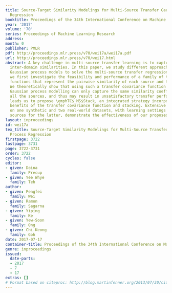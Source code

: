 ```yaml
---
title: Source-Target Similarity Modelings for Multi-Source Transfer Gaussian Process
  Regression
booktitle: Proceedings of the 34th International Conference on Machine Learning
year: '2017'
volume: '70'
series: Proceedings of Machine Learning Research
address: 
month: 0
publisher: PMLR
pdf: http://proceedings.mlr.press/v70/wei17a/wei17a.pdf
url: http://proceedings.mlr.press/v70/wei17.html
abstract: A key challenge in multi-source transfer learning is to capture the diverse
  inter-domain similarities. In this paper, we study different approaches based on
  Gaussian process models to solve the multi-source transfer regression problem. Precisely,
  we first investigate the feasibility and performance of a family of transfer covariance
  functions that represent the pairwise similarity of each source and the target domain.
  We theoretically show that using such a transfer covariance function for general
  Gaussian process modelling can only capture the same similarity coefficient for
  all the sources, and thus may result in unsatisfactory transfer performance. This
  leads us to propose \emphTC$_MS$Stack, an integrated strategy incorporating the
  benefits of the transfer covariance function and stacking. Extensive experiments
  on one synthetic and two real-world datasets, with learning settings of up to 11
  sources for the latter, demonstrate the effectiveness of our proposed \emphTC$_MS$Stack.
layout: inproceedings
id: wei17a
tex_title: Source-Target Similarity Modelings for Multi-Source Transfer {G}aussian
  Process Regression
firstpage: 3722
lastpage: 3731
page: 3722-3731
order: 3722
cycles: false
editor:
- given: Doina
  family: Precup
- given: Yee Whye
  family: Teh
author:
- given: Pengfei
  family: Wei
- given: Ramon
  family: Sagarna
- given: Yiping
  family: Ke
- given: Yew-Soon
  family: Ong
- given: Chi-Keong
  family: Goh
date: 2017-07-17
container-title: Proceedings of the 34th International Conference on Machine Learning
genre: inproceedings
issued:
  date-parts:
  - 2017
  - 7
  - 17
extras: []
# Format based on citeproc: http://blog.martinfenner.org/2013/07/30/citeproc-yaml-for-bibliographies/
---
```

